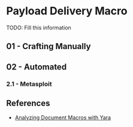 # Payload Delivery Macro

TODO: Fill this information

## 01 - Crafting Manually

## 02 - Automated

### 2.1 - Metasploit

## References

- [Analyzing Document Macros with Yara](https://0xdf.gitlab.io/2019/03/27/analyzing-document-macros-with-yara.html)